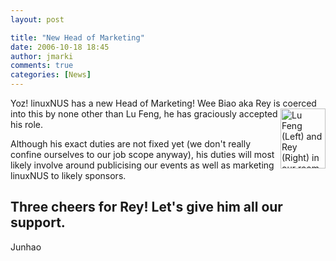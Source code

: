 ```yaml
---
layout: post

title: "New Head of Marketing"
date: 2006-10-18 18:45
author: jmarki
comments: true
categories: [News]
---
```

Yoz! linuxNUS has a new Head of Marketing! Wee Biao aka Rey is coerced <a title="Lu Feng and Rey in our room" href="http://linuxnus.org/wp-content/uploads/2006/10/lufeng_and_rey.jpg"><img align="right" alt="Lu Feng (Left) and Rey (Right) in our room" id="image29" style="width: 72px; height: 96px" title="Lu Feng (Left) and Rey (Right) in our room" src="http://linuxnus.org/wp-content/uploads/2006/10/lufeng_and_rey.thumbnail.jpg" /></a> into this by none other than Lu Feng, he has graciously accepted his role.

Although his exact duties are not fixed yet (we don't really confine ourselves to our job scope anyway), his duties will most likely involve around publicising our events as well as marketing linuxNUS to likely sponsors.

Three cheers for Rey! Let's give him all our support.
--
Junhao
